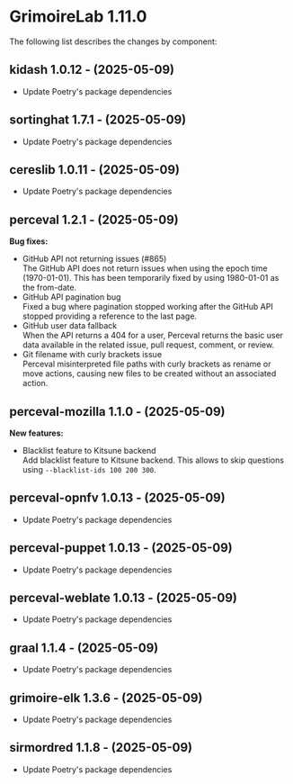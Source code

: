 # GrimoireLab 1.11.0
The following list describes the changes by component:


  ## kidash 1.0.12 - (2025-05-09)
  
  * Update Poetry's package dependencies
  ## sortinghat 1.7.1 - (2025-05-09)
  
  * Update Poetry's package dependencies
  ## cereslib 1.0.11 - (2025-05-09)
  
  * Update Poetry's package dependencies

## perceval 1.2.1 - (2025-05-09)

**Bug fixes:**

 * GitHub API not returning issues (#865)\
   The GitHub API does not return issues when using the epoch time
   (1970-01-01). This has been temporarily fixed by using 1980-01-01 as
   the from-date.
 * GitHub API pagination bug\
   Fixed a bug where pagination stopped working after the GitHub API
   stopped providing a reference to the last page.
 * GitHub user data fallback\
   When the API returns a 404 for a user, Perceval returns the basic user
   data available in the related issue, pull request, comment, or review.
 * Git filename with curly brackets issue\
   Perceval misinterpreted file paths with curly brackets as rename or
   move actions, causing new files to be created without an associated
   action.

## perceval-mozilla 1.1.0 - (2025-05-09)

**New features:**

 * Blacklist feature to Kitsune backend\
   Add blacklist feature to Kitsune backend. This allows to skip
   questions using `--blacklist-ids 100 200 300`.

  ## perceval-opnfv 1.0.13 - (2025-05-09)
  
  * Update Poetry's package dependencies
  ## perceval-puppet 1.0.13 - (2025-05-09)
  
  * Update Poetry's package dependencies
  ## perceval-weblate 1.0.13 - (2025-05-09)
  
  * Update Poetry's package dependencies
  ## graal 1.1.4 - (2025-05-09)
  
  * Update Poetry's package dependencies
  ## grimoire-elk 1.3.6 - (2025-05-09)
  
  * Update Poetry's package dependencies
  ## sirmordred 1.1.8 - (2025-05-09)
  
  * Update Poetry's package dependencies
